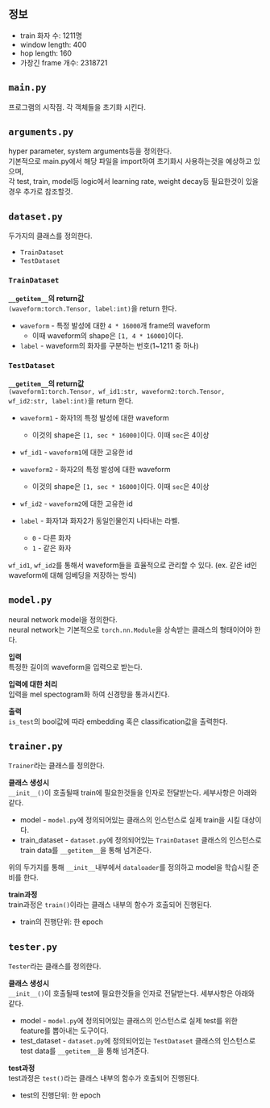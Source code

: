 ## 정보
- train 화자 수: 1211명
- window length: 400
- hop length: 160
- 가장긴 frame 개수: 2318721

## `main.py`  
프로그램의 시작점. 각 객체들을 초기화 시킨다.
  
## `arguments.py`  
hyper parameter, system arguments등을 정의한다.  
기본적으로 main.py에서 해당 파일을 import하여 초기화시 사용하는것을 예상하고 있으며,   
각 test, train, model등 logic에서 learning rate, weight decay등 필요한것이 있을경우 추가로 참조할것.

## `dataset.py`  
두가지의 클래스를 정의한다.  
- `TrainDataset`
- `TestDataset`
  
### `TrainDataset`  

__`__getitem__`의 return값__  
`(waveform:torch.Tensor, label:int)`을 return 한다.  
  
- `waveform` - 특정 발성에 대한 `4 * 16000`개 frame의 waveform
    - 이때 waveform의 shape은 `[1, 4 * 16000]`이다.  
- `label` - waveform의 화자를 구분하는 번호(1~1211 중 하나)  

### `TestDataset`  

__`__getitem__`의 return값__  
`(waveform1:torch.Tensor, wf_id1:str, waveform2:torch.Tensor, wf_id2:str, label:int)`을 return 한다.  
  
- `waveform1` - 화자1의 특정 발성에 대한 waveform
    - 이것의 shape은 `[1, sec * 16000]`이다. 이때 `sec`은 4이상    
  
- `wf_id1` - `waveform1`에 대한 고유한 id  
  
- `waveform2` - 화자2의 특정 발성에 대한 waveform
    - 이것의 shape은 `[1, sec * 16000]`이다. 이때 `sec`은 4이상  
  
- `wf_id2` - `waveform2`에 대한 고유한 id  
  
- `label` - 화자1과 화자2가 동일인물인지 나타내는 라벨.
    - `0` - 다른 화자
    - `1` - 같은 화자
  

`wf_id1`, `wf_id2`를 통해서 waveform들을 효율적으로 관리할 수 있다. (ex. 같은 id인 waveform에 대해 임베딩을 저장하는 방식)  

## `model.py`
neural network model을 정의한다.  
neural network는 기본적으로 `torch.nn.Module`을 상속받는 클래스의 형태이어야 한다.  
  
__입력__  
특정한 길이의 waveform을 입력으로 받는다.  
  
__입력에 대한 처리__  
입력을 mel spectogram화 하여 신경망을 통과시킨다. 

__출력__  
`is_test`의 bool값에 따라 embedding 혹은 classification값을 출력한다. 

## `trainer.py`
`Trainer`라는 클래스를 정의한다.

__클래스 생성시__  
`__init__()`이 호출될때 train에 필요한것들을 인자로 전달받는다. 세부사항은 아래와 같다.  

- model - `model.py`에 정의되어있는 클래스의 인스턴스로 실제 train을 시킬 대상이다.  
- train_dataset - `dataset.py`에 정의되어있는 `TrainDataset` 클래스의 인스턴스로 train data를 `__getitem__`을 통해 넘겨준다.

위의 두가지를 통해 `__init__`내부에서 `dataloader`를 정의하고 model을 학습시킬 준비를 한다.  
  
__train과정__  
train과정은 `train()`이라는 클래스 내부의 함수가 호출되어 진행된다.  
  
- train의 진행단위: 한 epoch  


## `tester.py`
`Tester`라는 클래스를 정의한다. 

__클래스 생성시__  
`__init__()`이 호출될때 test에 필요한것들을 인자로 전달받는다. 세부사항은 아래와 같다.  
  
- model - `model.py`에 정의되어있는 클래스의 인스턴스로 실제 test를 위한 feature를 뽑아내는 도구이다.  
- test_dataset - `dataset.py`에 정의되어있는 `TestDataset` 클래스의 인스턴스로 test data를 `__getitem__`을 통해 넘겨준다.  
  
__test과정__  
test과정은 `test()`라는 클래스 내부의 함수가 호출되어 진행된다.  
  
- test의 진행단위: 한 epoch